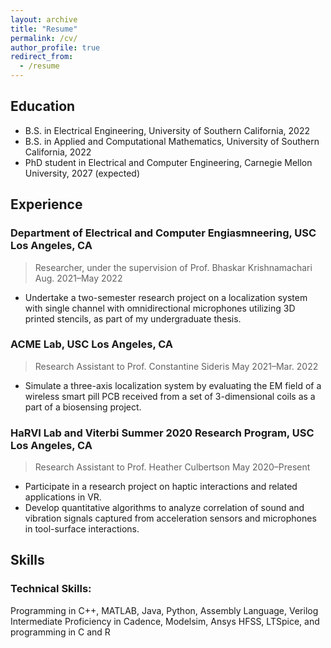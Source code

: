```yaml
---
layout: archive
title: "Resume"
permalink: /cv/
author_profile: true
redirect_from:
  - /resume
---
```


Education
------ 
* B.S. in Electrical Engineering, University of Southern California, 2022
* B.S. in Applied and Computational Mathematics, University of Southern California, 2022
* PhD student in Electrical and Computer Engineering, Carnegie Mellon University, 2027 (expected)

Experience
------ 
### Department of Electrical and Computer Engiasmneering, USC Los Angeles, CA
> Researcher, under the supervision of Prof. Bhaskar Krishnamachari Aug. 2021–May 2022

* Undertake a two-semester research project on a localization system with single channel with omnidirectional microphones utilizing 3D printed stencils, as part of my undergraduate thesis. 
  
### ACME Lab, USC Los Angeles, CA
> Research Assistant to Prof. Constantine Sideris May 2021–Mar. 2022

* Simulate a three-axis localization system by evaluating the EM field of a wireless smart pill PCB received from a set of 3-dimensional coils as a part of a biosensing project. 

### HaRVI Lab and Viterbi Summer 2020 Research Program, USC Los Angeles, CA
> Research Assistant to Prof. Heather Culbertson May 2020–Present

* Participate in a research project on haptic interactions and related applications in VR.
* Develop quantitative algorithms to analyze correlation of sound and vibration signals captured from acceleration sensors and microphones in tool-surface interactions.

Skills
------ 
### Technical Skills: 
Programming in C++, MATLAB, Java, Python, Assembly Language, Verilog
Intermediate Proficiency in Cadence, Modelsim, Ansys HFSS, LTSpice, and programming in C and R
